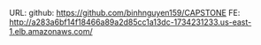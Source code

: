 
URL:
    github: https://github.com/binhnguyen159/CAPSTONE
    FE: http://a283a6bf14f18466a89a2d85cc1a13dc-1734231233.us-east-1.elb.amazonaws.com/
